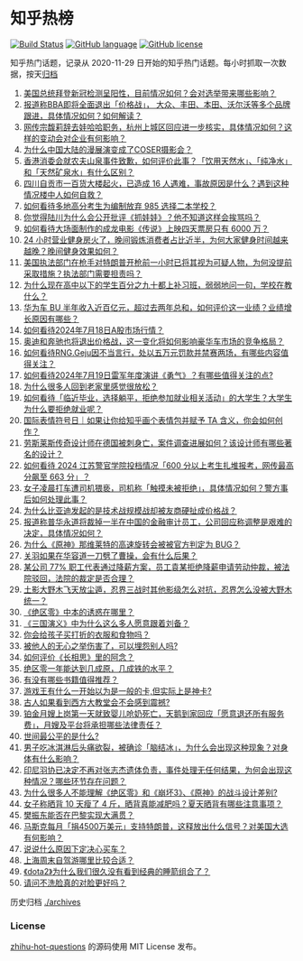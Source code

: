 # 知乎热榜
[![Build Status](https://github.com/ToWeLong/zhihu-hot-questions/workflows/CI/badge.svg)](https://github.com/ToWeLong/zhihu-hot-questions/actions)
[![GitHub language](https://img.shields.io/badge/language-golang-orange.svg)](https://golang.org/)
[![GitHub license](https://img.shields.io/github/license/ToWeLong/zhihu-hot-questions)](https://github.com/ToWeLong/zhihu-hot-questions/blob/main/LICENSE)

知乎热门话题，记录从 2020-11-29 日开始的知乎热门话题。每小时抓取一次数据，按天[归档](./archives)

<!-- BEGIN -->

1. [美国总统拜登新冠检测呈阳性，目前情况如何？会对选举带来哪些影响？](https://www.zhihu.com/question/661905090)
1. [报道称BBA即将全面退出「价格战」， 大众、丰田、本田、沃尔沃等多个品牌跟进，具体情况如何？如何解读？](https://www.zhihu.com/question/661872731)
1. [网传宗馥莉辞去娃哈哈职务，杭州上城区回应进一步核实，具体情况如何？这样的变动会对企业有何影响？](https://www.zhihu.com/question/661915759)
1. [为什么中国大陆的漫展演变成了COSER摄影会？](https://www.zhihu.com/question/661537655)
1. [香港消委会就农夫山泉事件致歉，如何评价此事？「饮用天然水」、「纯净水」和「天然矿泉水」有什么区别？](https://www.zhihu.com/question/661908404)
1. [四川自贡市一百货大楼起火，已造成 16 人遇难，事故原因是什么？遇到这种情况楼中人如何自救？](https://www.zhihu.com/question/661869395)
1. [如何看待多地高分考生为编制放弃 985 选择二本学校？](https://www.zhihu.com/question/661700931)
1. [你觉得陆川为什么会公开批评《抓娃娃》？他不知道这样会挨骂吗？](https://www.zhihu.com/question/661868516)
1. [如何看待大场面制作的成龙电影《传说》上映四天票房只有 6000 万？](https://www.zhihu.com/question/661644912)
1. [24 小时营业健身房火了，晚间锻炼消费者占比近半，为何大家健身时间越来越晚？晚间健身效果如何？](https://www.zhihu.com/question/661835260)
1. [美国执法部门在枪手对特朗普开枪前一小时已将其视为可疑人物，为何没提前采取措施？执法部门需要担责吗？](https://www.zhihu.com/question/661906031)
1. [为什么现在高中以下的学生百分之九十都上补习班，弱弱地问一句，学校在教什么？](https://www.zhihu.com/question/622390629)
1. [华为车 BU 半年收入近百亿元，超过去两年总和，如何评价这一业绩？业绩增长原因有哪些？](https://www.zhihu.com/question/661861828)
1. [如何看待2024年7月18日A股市场行情？](https://www.zhihu.com/question/661749152)
1. [奥迪和奔驰也将退出价格战，这一变化将如何影响豪华车市场的竞争格局？](https://www.zhihu.com/question/661763787)
1. [如何看待RNG.Geju因不当言行，处以五万元罚款并禁赛两场，有哪些内容值得关注？](https://www.zhihu.com/question/661879521)
1. [如何看待2024年7月19日雷军年度演讲《勇气》？有哪些值得关注的点?](https://www.zhihu.com/question/661734394)
1. [为什么很多人回到老家里感觉很放松？](https://www.zhihu.com/question/654929915)
1. [如何看待「临近毕业，选择躺平，拒绝参加就业相关活动」的大学生？大学生为什么要拒绝就业呢？](https://www.zhihu.com/question/657482199)
1. [国际表情符号日｜如果让你给知乎画个表情包并赋予 TA 含义，你会如何创作？](https://www.zhihu.com/question/661689806)
1. [劳斯莱斯传奇设计师在德国被刺身亡，案件调查进展如何？该设计师有哪些著名的设计？](https://www.zhihu.com/question/661729421)
1. [如何看待 2024 江苏警官学院投档情况「600 分以上考生扎堆报考，网传最高分飙至 663 分」？](https://www.zhihu.com/question/661740057)
1. [女子凌晨打车遭司机猥亵，司机称「触摸未被拒绝」，具体情况如何？警方事后如何处理此事？](https://www.zhihu.com/question/661737724)
1. [为什么比亚迪发起的是技术战规模战却被友商硬扯成价格战？](https://www.zhihu.com/question/661650805)
1. [报道称普华永道将裁掉一半在中国的金融审计员工，公司回应称调整是艰难的决定，具体情况如何？](https://www.zhihu.com/question/661905943)
1. [为什么《原神》那维莱特的高速旋转会被被官方判定为 BUG？](https://www.zhihu.com/question/661841394)
1. [关羽如果在华容道一刀劈了曹操，会有什么后果？](https://www.zhihu.com/question/659373020)
1. [某公司 77% 职工代表通过降薪方案，员工袁某拒绝降薪申请劳动仲裁，被法院驳回，法院的裁定是否合理？](https://www.zhihu.com/question/661483716)
1. [土影大野木飞天放尘遁，忍界三战时其他影级怎么对抗，忍界怎么没被大野木统一？](https://www.zhihu.com/question/661828701)
1. [《绝区零》中本的诱惑在哪里？](https://www.zhihu.com/question/661369589)
1. [《三国演义》中为什么这么多人愿意跟着刘备？](https://www.zhihu.com/question/661067656)
1. [你会给孩子买打折的衣服和食物吗？](https://www.zhihu.com/question/661412508)
1. [被他人的无心之举伤害了，可以埋怨别人吗?](https://www.zhihu.com/question/661182323)
1. [如何评价《长相思》里的阿念？](https://www.zhihu.com/question/621229751)
1. [绝区零一年能达到几成原，几成铁的水平？](https://www.zhihu.com/question/659024455)
1. [有没有哪些书籍值得推荐？](https://www.zhihu.com/question/656702580)
1. [游戏王有什么一开始以为是一般的卡,但实际上是神卡?](https://www.zhihu.com/question/652616883)
1. [古人如果看到西方大教堂会不会感到震撼?](https://www.zhihu.com/question/658619724)
1. [铂金月嫂上岗第一天就致婴儿呛奶死亡，天鹅到家回应「愿意退还所有服务费」，月嫂及平台将承担哪些法律责任？](https://www.zhihu.com/question/661771395)
1. [世间最公平的是什么?](https://www.zhihu.com/question/660439855)
1. [男子吃冰淇淋后头痛欲裂，被确诊「脑结冰」，为什么会出现这种现象？对身体有什么影响？](https://www.zhihu.com/question/661832865)
1. [印尼羽协已决定不再对张志杰遗体负责，事件处理无任何结果，为何会出现这种情况？哪些环节存在问题？](https://www.zhihu.com/question/661821307)
1. [为什么很多人不能理解《绝区零》和《崩坏3》、《原神》的战斗设计差别?](https://www.zhihu.com/question/661672430)
1. [女子称晒背 10 天瘦了 4 斤，晒背真能减肥吗？夏天晒背有哪些注意事项？](https://www.zhihu.com/question/661266346)
1. [樊振东能否在巴黎实现大满贯？](https://www.zhihu.com/question/661745765)
1. [马斯克每月「捐4500万美元」支持特朗普，这释放出什么信号？对美国大选有何影响？](https://www.zhihu.com/question/661735814)
1. [说说什么原因下定决心买车？](https://www.zhihu.com/question/479734473)
1. [上海周末自驾游哪里比较合适？](https://www.zhihu.com/question/304597797)
1. [《dota2》为什么我们很久没有看到经典的睡箭组合了？](https://www.zhihu.com/question/615426809)
1. [请问不洗脸真的对脸更好吗？](https://www.zhihu.com/question/653829859)

<!-- END -->

历史归档 [./archives](./archives)


### License
[zhihu-hot-questions](https://github.com/towelong/zhihu-hot-questions) 的源码使用 MIT License 发布。